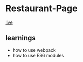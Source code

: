 # Restaurant-Page
[live](https://krishnasinghmahar.github.io/Restaurant-Page/)
## learnings
- how to use webpack
- how to use ES6 modules
